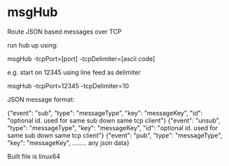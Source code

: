msgHub
======

Route JSON based messages over TCP

run hub up using:

msgHub -tcpPort=[port] -tcpDelimiter=[ascii code]

e.g. start on 12345 using line feed as delimiter

msgHub -tcpPort=12345 -tcpDelimiter=10

JSON message format:

{"event": "sub",	"type": "messageType",	"key": "messageKey",		"id": "optional id. used for same sub down same tcp client"}
{"event": "unsub",	"type": "messageType",	"key": "messageKey",		"id": "optional id. used for same sub down same tcp client"}
{"event": "pub",	"type": "messageType",	"key": "messageKey",		........ any json data}

Built file is linux64
